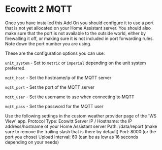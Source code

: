 # Ecowitt 2 MQTT

Once you have installed this Add On you should configure it to use a port that is not yet allocated on your Home Assistant server. You should also make sure that the port is not available to the outside world, either by firewalling it off, or making sure it is not included in port forwarding rules. Note down the port number you are using.

These are the configuration options you can use:

`unit_system` - Set to `metric` or `imperial` depending on the unit system preferred.

`mqtt_host` - Set the hostname/ip of the MQTT server

`mqtt_port` - Set the port of the MQTT server

`mqtt_user` - Set the username to use when connecting to MQTT

`mqtt_pass` - Set the password for the MQTT user


Use the following settings in the custom weather provider page of the 'WS View' app.
Protocol Type: Ecowitt
Server IP / Hostname: the IP address/hostname of your Home Assistant server
Path: /data/report (make sure to remove the trailing slash that is there by default)
Port: 8000 (or the port you chose)
Upload Interval: 60 (can be as low as 16 seconds depending on your needs)

